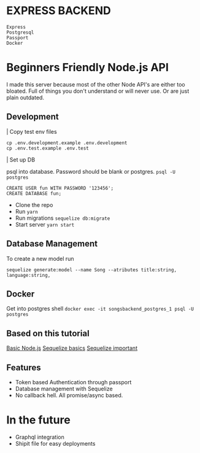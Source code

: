 # EXPRESS BACKEND

```
Express
Postgresql
Passport
Docker
```

# Beginners Friendly Node.js API

I made this server because most of the other Node API's are either too bloated.
Full of things you don't understand or will never use. Or are just plain
outdated.

## Development

| Copy test env files

```
cp .env.development.example .env.development
cp .env.test.example .env.test
```

| Set up DB

psql into database. Password should be blank or postgres.
`psql -U postgres`

```
CREATE USER fun WITH PASSWORD '123456';
CREATE DATABASE fun;
```

* Clone the repo
* Run `yarn`
* Run migrations `sequelize db:migrate`
* Start server `yarn start`

## Database Management

To create a new model run

```
sequelize generate:model --name Song --atributes title:string, language:string,
```

## Docker

Get into postgres shell
`docker exec -it songsbackend_postgres_1 psql -U postgres`

## Based on this tutorial

[Basic Node.js](https://scotch.io/tutorials/getting-started-with-node-express-and-postgres-using-sequelize)
[Sequelize basics](http://docs.sequelizejs.com/manual/tutorial/migrations.html)
[Sequelize important](https://codeburst.io/sequelize-migrations-setting-up-associations-985d29b61ee7)

## Features

* Token based Authentication through passport
* Database management with Sequelize
* No callback hell. All promise/async based.

# In the future

* Graphql integration
* Shipit file for easy deployments
